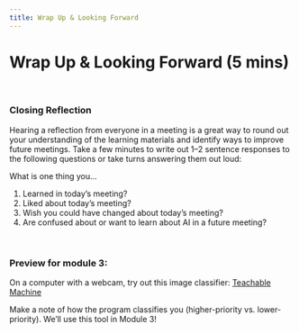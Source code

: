 ```yaml
---
title: Wrap Up & Looking Forward
---
```


# Wrap Up & Looking Forward (5 mins)

<br>

### Closing Reflection

Hearing a reflection from everyone in a meeting is a great way to round out your understanding of the learning materials and identify ways to improve future meetings. Take a few minutes to write out 1–2 sentence responses to the following questions or take turns answering them out loud: 

What is one thing you...					
1. Learned in today’s meeting?
1. Liked about today’s meeting? 
1. Wish you could have changed about today’s meeting? 
1. Are confused about or want to learn about AI in a future meeting?

<br>

### Preview for module 3: 

On a computer with a webcam, try out this image classifier: [Teachable Machine](https://teachablemachine.withgoogle.com/models/jyGBSu_n1/)

Make a note of how the program classifies you (higher-priority vs. lower-priority). We’ll use this tool in Module 3!
